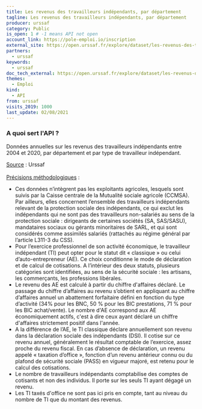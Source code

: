 ```yaml
---
title: Les revenus des travailleurs indépendants, par département
tagline: Les revenus des travailleurs indépendants, par département
producer: urssaf
category: Public
is_open: 1 # -1 means API not open
account_link: https://pole-emploi.io/inscription
external_site: https://open.urssaf.fr/explore/dataset/les-revenus-des-travailleurs-independants-par-departement/api/
partners:
  - urssaf
keywords:
  - urssaf
doc_tech_external: https://open.urssaf.fr/explore/dataset/les-revenus-des-travailleurs-independants-par-departement/api/
themes:
  - Emploi
kind:
  - API
from: urssaf
visits_2019: 1000
last_update: 02/08/2021
---
```


### A quoi sert l'API ?

<p>Données annuelles sur les revenus des travailleurs indépendants entre 2004 et 2020, par département et par type de travailleur indépendant.</p><p><u>Source</u> : Urssaf<br/><br/><u>Précisions méthodologiques</u> :</p><ul><li>Ces données n’intègrent pas les exploitants agricoles, lesquels sont suivis par la Caisse centrale de la Mutualité sociale agricole (CCMSA). Par ailleurs, elles concernent l’ensemble des travailleurs indépendants relevant de la protection sociale des indépendants, ce qui exclut les indépendants qui ne sont pas des travailleurs non-salariés au sens de la protection sociale : dirigeants de certaines sociétés (SA, SAS/SASU), mandataires sociaux ou gérants minoritaires de SARL, et qui sont considérés comme assimilés salariés (rattachés au régime général par l’article L311-3 du CSS).</li><li>Pour l’exercice professionnel de son activité économique, le travailleur indépendant (TI) peut opter pour le statut dit « classique » ou celui d’auto-entrepreneur (AE). Ce choix conditionne le mode de déclaration et de calcul de cotisations. A l’intérieur des deux statuts, plusieurs catégories sont identifiées, au sens de la sécurité sociale : les artisans, les commerçants, les professions libérales.</li><li>Le revenu des AE est calculé à partir du chiffre d'affaires déclaré. Le passage du chiffre d’affaires au revenu s’obtient en appliquant au chiffre d’affaires annuel un abattement forfaitaire défini en fonction du type d’activité (34% pour les BNC, 50 % pour les BIC prestations, 71 % pour les BIC achat/vente). Le nombre d'AE correspond aux AE économiquement actifs, c'est à dire ceux ayant déclaré un chiffre d'affaires strictement positif dans l'année.</li><li>A la différence de l’AE, le TI classique déclare annuellement son revenu dans la déclaration sociale des indépendants (DSI). Il cotise sur ce revenu annuel, généralement le résultat comptable de l’exercice, assez proche du revenu fiscal. En cas d’absence de déclaration, un revenu appelé « taxation d’office », fonction d’un revenu antérieur connu ou du plafond de sécurité sociale (PASS) en vigueur majoré, est retenu pour le calcul des cotisations. </li><li>Le nombre de travailleurs indépendants comptabilise des comptes de cotisants et non des individus. Il porte sur les seuls TI ayant dégagé un revenu.<br/></li><li>Les TI taxés d'office ne sont pas ici pris en compte, tant au niveau du nombre de TI que du montant des revenus.</li></ul>
